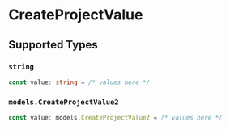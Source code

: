 # CreateProjectValue


## Supported Types

### `string`

```typescript
const value: string = /* values here */
```

### `models.CreateProjectValue2`

```typescript
const value: models.CreateProjectValue2 = /* values here */
```

